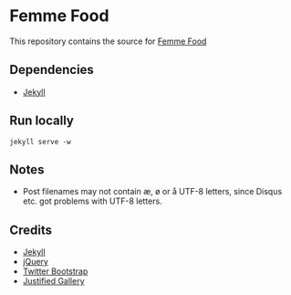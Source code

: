# Femme Food

This repository contains the source for [Femme Food](http://www.femmefood.com/)

## Dependencies

* [Jekyll](http://jekyllrb.com/)

## Run locally

```
jekyll serve -w
```

## Notes

* Post filenames may not contain æ, ø or å UTF-8 letters, since Disqus etc. got
  problems with UTF-8 letters.


## Credits

* [Jekyll](http://jekyllrb.com/)
* [jQuery](http://jquery.com/)
* [Twitter Bootstrap](http://getbootstrap.com/)
* [Justified Gallery](https://github.com/miromannino/Justified-Gallery)
